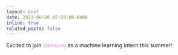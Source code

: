 ```yaml
---
layout: post
date: 2023-06-26 07:59:00-0400
inline: true
related_posts: false
---
```


Excited to join <span style="color: violet;">Samsung</span> as a machine learning intern this summer!
